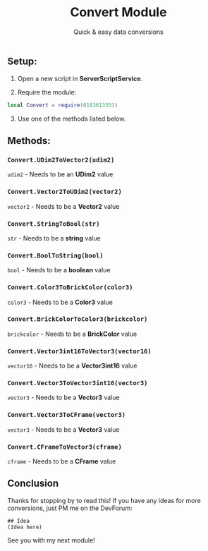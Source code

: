 <html>
<body>
<div align="center">
<h1>Convert Module</h1>
Quick & easy data conversions
<br><br>
</div>
</body>
</html>

## Setup:
1. Open a new script in **ServerScriptService**.

2. Require the module: 
```lua
local Convert = require(6183613353)
```
3. Use one of the methods listed below.

## Methods:
### `Convert.UDim2ToVector2(udim2)`
`udim2` - Needs to be an **UDim2** value

### `Convert.Vector2ToUDim2(vector2)`
`vector2` - Needs to be a **Vector2** value

### `Convert.StringToBool(str)`
`str` - Needs to be a **string** value

### `Convert.BoolToString(bool)`
`bool` - Needs to be a **boolean** value

### `Convert.Color3ToBrickColor(color3)`
`color3` - Needs to be a **Color3** value

### `Convert.BrickColorToColor3(brickcolor)`
`brickcolor` - Needs to be a **BrickColor** value

### `Convert.Vector3int16ToVector3(vector16)`
`vector16` - Needs to be a **Vector3int16** value

### `Convert.Vector3ToVector3int16(vector3)`
`vector3` - Needs to be a **Vector3** value

### `Convert.Vector3ToCFrame(vector3)`
`vector3` - Needs to be a **Vector3** value

### `Convert.CFrameToVector3(cframe)`
`cframe` - Needs to be a **CFrame** value

## Conclusion
Thanks for stopping by to read this! If you have any ideas for more conversions, just PM me on the DevForum:
```
## Idea
(Idea here)
```
See you with my next module!
